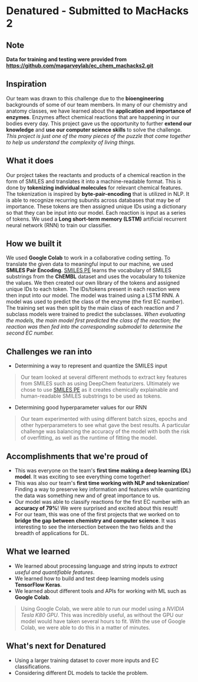 # Denatured - Submitted to MacHacks 2

## Note 
**Data for training and testing were provided from https://github.com/magarveylab/ec_chem_machacks2.git**

## Inspiration
Our team was drawn to this challenge due to the **bioengineering** backgrounds of some of our team members. In many of our chemistry and anatomy classes, we have learned about the **application and importance of enzymes**. Enzymes affect chemical reactions that are happening in our bodies every day. This project gave us the opportunity to further **extend our knowledge** and **use our computer science skills** to solve the challenge.  _This project is just one of the many pieces of the puzzle that come together to help us understand the complexity of living things._

## What it does
Our project takes the reactants and products of a chemical reaction in the form of SMILES and translates it into a machine-readable format. This is done by **tokenizing individual molecules** for relevant chemical features. The tokenization is inspired by **byte-pair-encoding** that is utilized in NLP. It is able to recognize recurring subunits across databases that may be of importance. These tokens are then assigned unique IDs using a dictionary so that they can be input into our model. Each reaction is input as a series of tokens. We used a **Long short-term memory (LSTM)** artificial recurrent neural network (RNN) to train our classifier. 

## How we built it
We used **Google Colab** to work in a collaborative coding setting. To translate the given data to meaningful input to our machine, we used **SMILES Pair Encoding**. [SMILES PE](https://github.com/XinhaoLi74/SmilesPE) learns the vocabulary of SMILES substrings from the **ChEMBL** dataset and uses the vocabulary to tokenize the values. We then created our own library of the tokens and assigned unique IDs to each token. The IDs/tokens present in each reaction were then input into our model. The model was trained using a LSTM RNN. A model was used to predict the class of the enzyme (the first EC number). The training set was then split by the main class of each reaction and 7 subclass models were trained to predict the subclasses. _When evaluating the models, the main model first predicted the class of the reaction; the reaction was then fed into the corresponding submodel to determine the second EC number._

## Challenges we ran into
- Determining a way to represent and quantize the SMILES input 

> Our team looked at several different methods to extract key features from SMILES such as using DeepChem featurizers. Ultimately we chose to use [SMILES PE](https://chemrxiv.org/engage/chemrxiv/article-details/60c74b76ee301cd51cc79e82) as it creates chemically explainable and human-readable SMILES substrings to be used as tokens. 

- Determining good hyperparameter values for our RNN

> Our team experimented with using different batch sizes, epochs and other hyperparameters to see what gave the best results. A particular challenge was balancing the accuracy of the model with both the risk of overfitting, as well as the runtime of fitting the model.

## Accomplishments that we're proud of
- This was everyone on the team's **first time making a deep learning (DL) model**. It was exciting to see everything come together!
- This was also our team's **first time working with NLP and tokenization**! Finding a way to preserve key information and features while quantizing the data was something new and of great importance to us.
- Our model was able to classify reactions for the first EC number with an **accuracy of 79%**! We were surprised and excited about this result! 
- For our team, this was one of the first projects that we worked on to **bridge the gap between chemistry and computer science**. It was interesting to see the intersection between the two fields and the breadth of applications for DL. 

## What we learned
- We learned about processing language and string inputs to _extract useful and quantifiable features_.
- We learned how to build and test deep learning models using **TensorFlow Keras**. 
- We learned about different tools and APIs for working with ML such as **Google Colab**.

> Using Google Colab, we were able to run our model using a _NVIDIA Tesla K80 GPU_. This was incredibly useful, as without the GPU our model would have taken several hours to fit. With the use of Google Colab, we were able to do this in a matter of minutes. 

## What's next for Denatured
- Using a larger training dataset to cover more inputs and EC classifications.
- Considering different DL models to tackle the problem. 
